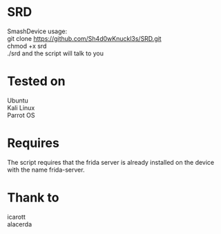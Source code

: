 # SRD
SmashDevice usage: 
<br>git clone https://github.com/Sh4d0wKnuckl3s/SRD.git
<br>chmod +x srd
<br>./srd and the script will talk to you

# Tested on
Ubuntu
<br>Kali Linux
<br>Parrot OS

# Requires
The script requires that the frida server is already installed on the device with the name frida-server.

# Thank to
icarott
<br>alacerda
